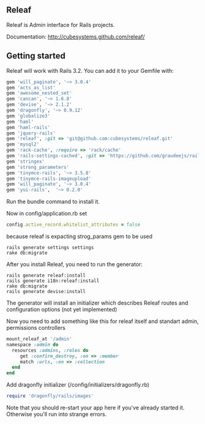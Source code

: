 ## Releaf

Releaf is Admin interface for Rails projects.

Documentation: http://cubesystems.github.com/releaf/

## Getting started

Releaf will work with Rails 3.2.
You can add it to your Gemfile with:

```ruby
gem 'will_paginate', '~> 3.0.4'
gem 'acts_as_list'
gem 'awesome_nested_set'
gem 'cancan', '~> 1.6.8'
gem 'devise', '~> 2.1.2'
gem 'dragonfly', '~> 0.9.12'
gem 'globalize3'
gem 'haml'
gem 'haml-rails'
gem 'jquery-rails'
gem 'releaf', :git => 'git@github.com:cubesystems/releaf.git'
gem 'mysql2'
gem 'rack-cache', :require => 'rack/cache'
gem 'rails-settings-cached', :git => 'https://github.com/graudeejs/rails-settings-cached'
gem 'stringex'
gem 'strong_parameters'
gem 'tinymce-rails', '~> 3.5.8'
gem 'tinymce-rails-imageupload'
gem 'will_paginate', '~> 3.0.4'
gem 'yui-rails',  '~> 0.2.0'
```

Run the bundle command to install it.

Now in config/application.rb set

```ruby
config.active_record.whitelist_attributes = false
```

because releaf is expacting strog_params gem to be used

```console
rails generate settings settings
rake db:migrate
```

After you install Releaf, you need to run the generator:

```console
rails generate releaf:install
rails generate i18n:releaf:install
rake db:migrate
rails generate devise:install
```

The generator will install an initializer which describes Releaf routes and configuration options (not yet implemented)

Now you need to add something like this for releaf itself and standart admin,
permissions controllers

```ruby
mount_releaf_at '/admin'
namespace :admin do
  resources :admins, :roles do
     get :confirm_destroy, :on => :member
     match :urls, :on => :collection
  end
end
```

Add dragonfly initializer (/config/initializers/dragonfly.rb)

```ruby
require 'dragonfly/rails/images'
```

Note that you should re-start your app here if you've already started it. Otherwise you'll run into strange errors.
